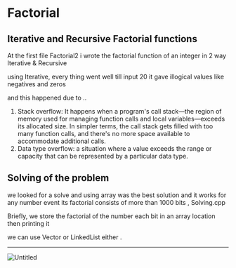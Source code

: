 # Factorial

## Iterative and Recursive Factorial functions

At the first file Factorial2 i wrote the factorial function of an integer in 2 way Iterative & Recursive

using Iterative, every thing went well till input 20 it gave illogical values like negatives and zeros

and this happened due to ..

1. Stack overflow: It happens when a program's call stack—the region of memory used for managing function calls and local variables—exceeds its allocated size. In simpler terms, the call stack gets filled with too many function calls, and there's no more space available to accommodate additional calls.
2. Data type overflow: a situation where a value exceeds the range or capacity that can be represented by a particular data type.

## Solving of the problem

we looked for a solve and using array was the best solution and it works for any number event its factorial consists of more than 1000 bits , Solving.cpp

Briefly, we store the factorial of the number each bit in an array location then printing it 

we can use Vector or LinkedList either .

---

![Untitled](https://github.com/AbdSarabi/Algorithm/assets/142683476/e7dce432-4bc9-476c-bffe-f40870278fa6)
